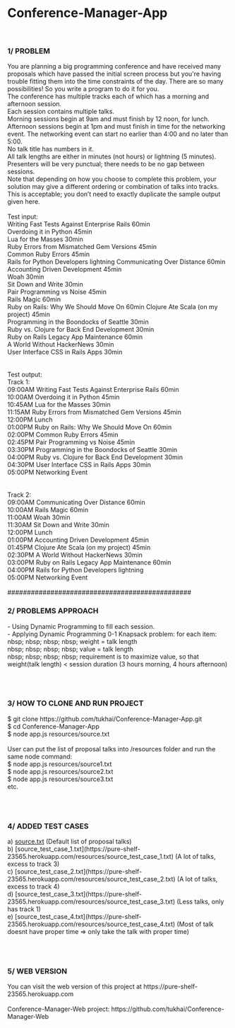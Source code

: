 # Conference-Manager-App
<br>
<h3>1/ PROBLEM</h3>
You are planning a big programming conference and have received many proposals which have passed the initial screen process but you're having trouble fitting them into the time constraints of the day. There are so many possibilities! So you write a program to do it for you.<br>
The conference has multiple tracks each of which has a morning and afternoon session.<br>
Each session contains multiple talks.<br>
Morning sessions begin at 9am and must finish by 12 noon, for lunch.<br>
Afternoon sessions begin at 1pm and must finish in time for the networking event. The networking event can start no earlier than 4:00 and no later than 5:00.<br>
No talk title has numbers in it.<br>
All talk lengths are either in minutes (not hours) or lightning (5 minutes). Presenters will be very punctual; there needs to be no gap between sessions.<br>
Note that depending on how you choose to complete this problem, your solution may give a different ordering or combination of talks into tracks. This is acceptable; you don’t need to exactly duplicate the sample output given here.
<br><br>
Test input:<br>
Writing Fast Tests Against Enterprise Rails 60min<br>
Overdoing it in Python 45min<br>
Lua for the Masses 30min<br>
Ruby Errors from Mismatched Gem Versions 45min<br>
Common Ruby Errors 45min<br>
Rails for Python Developers lightning Communicating Over Distance 60min<br>
Accounting Driven Development 45min<br>
Woah 30min<br>
Sit Down and Write 30min<br>
Pair Programming vs Noise 45min<br>
Rails Magic 60min<br>
Ruby on Rails: Why We Should Move On 60min Clojure Ate Scala (on my project) 45min<br>
Programming in the Boondocks of Seattle 30min<br>
Ruby vs. Clojure for Back End Development 30min<br>
Ruby on Rails Legacy App Maintenance 60min<br>
A World Without HackerNews 30min<br>
User Interface CSS in Rails Apps 30min<br>
<br><br>
Test output:<br>
Track 1:<br>
09:00AM Writing Fast Tests Against Enterprise Rails 60min<br>
10:00AM Overdoing it in Python 45min<br>
10:45AM Lua for the Masses 30min<br>
11:15AM Ruby Errors from Mismatched Gem Versions 45min<br>
12:00PM Lunch<br>
01:00PM Ruby on Rails: Why We Should Move On 60min<br>
02:00PM Common Ruby Errors 45min<br>
02:45PM Pair Programming vs Noise 45min<br>
03:30PM Programming in the Boondocks of Seattle 30min<br>
04:00PM Ruby vs. Clojure for Back End Development 30min<br>
04:30PM User Interface CSS in Rails Apps 30min<br>
05:00PM Networking Event<br>
<br><br>
Track 2:<br>
09:00AM Communicating Over Distance 60min<br>
10:00AM Rails Magic 60min<br>
11:00AM Woah 30min<br>
11:30AM Sit Down and Write 30min<br>
12:00PM Lunch<br>
01:00PM Accounting Driven Development 45min<br>
01:45PM Clojure Ate Scala (on my project) 45min<br>
02:30PM A World Without HackerNews 30min<br>
03:00PM Ruby on Rails Legacy App Maintenance 60min<br>
04:00PM Rails for Python Developers lightning<br>
05:00PM Networking Event<br>

<br>
###############################################
<br>

<h3>2/ PROBLEMS APPROACH</h3>
- Using Dynamic Programming to fill each session.<br>
- Applying Dynamic Programming 0-1 Knapsack problem: for each item:<br>
nbsp; nbsp; nbsp; nbsp; weight = talk length<br>
nbsp; nbsp; nbsp; nbsp; value = talk length<br>
nbsp; nbsp; nbsp; nbsp; requirement is to maximize value, so that weight(talk length) < session duration (3 hours morning, 4 hours afternoon)

<br><br>

<h3>3/ HOW TO CLONE AND RUN PROJECT</h3>
$ git clone https://<span></span>github.com/tukhai/Conference-Manager-App.git<br>
$ cd Conference-Manager-App<br>
$ node app.js resources/source.txt<br>
<br>
User can put the list of proposal talks into /resources folder and run the same node command:<br>
$ node app.js resources/source1.txt<br>
$ node app.js resources/source2.txt<br>
$ node app.js resources/source3.txt<br>
etc.

<br><br>

<h3>4/ ADDED TEST CASES</h3>
a) <a href="https://pure-shelf-23565.herokuapp.com/resources/source.txt">source.txt</a> (Default list of proposal talks)<br>
b) [source_test_case_1.txt](https://pure-shelf-23565.herokuapp.com/resources/source_test_case_1.txt) (A lot of talks, excess to track 3)<br>
c) [source_test_case_2.txt](https://pure-shelf-23565.herokuapp.com/resources/source_test_case_2.txt) (A lot of talks, excess to track 4)<br>
d) [source_test_case_3.txt](https://pure-shelf-23565.herokuapp.com/resources/source_test_case_3.txt) (Less talks, only has track 1)<br>
e) [source_test_case_4.txt](https://pure-shelf-23565.herokuapp.com/resources/source_test_case_4.txt) (Most of talk doesnt have proper time => only take the talk with proper time)<br>

<br><br>

<h3>5/ WEB VERSION</h3>
You can visit the web version of this project at https://pure-shelf-23565.herokuapp.com<br>
<br>
Conference-Manager-Web project: https://github.com/tukhai/Conference-Manager-Web